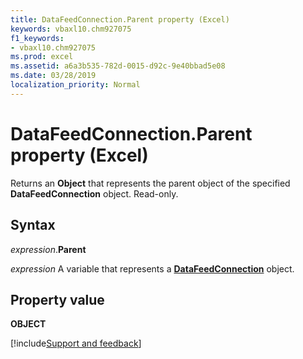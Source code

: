 ```yaml
---
title: DataFeedConnection.Parent property (Excel)
keywords: vbaxl10.chm927075
f1_keywords:
- vbaxl10.chm927075
ms.prod: excel
ms.assetid: a6a3b535-782d-0015-d92c-9e40bbad5e08
ms.date: 03/28/2019
localization_priority: Normal
---
```



# DataFeedConnection.Parent property (Excel)

Returns an **Object** that represents the parent object of the specified **DataFeedConnection** object. Read-only.


## Syntax

_expression_.**Parent**

_expression_ A variable that represents a **[DataFeedConnection](Excel.datafeedconnection.md)** object.


## Property value

**OBJECT**




[!include[Support and feedback](~/includes/feedback-boilerplate.md)]